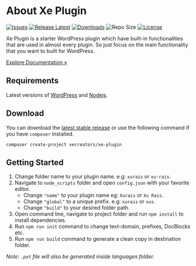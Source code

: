 
# About Xe Plugin

[![Issues](https://img.shields.io/github/issues/XeCreators/xe-plugin)](https://github.com/XeCreators/xe-plugin/issues)
[![Release Latest](https://img.shields.io/github/v/release/XeCreators/xe-plugin?color=yellowgreen)](https://github.com/XeCreators/xe-plugin/releases/latest)
[![Downloads](https://img.shields.io/github/downloads/XeCreators/xe-plugin/total)](https://github.com/XeCreators/xe-plugin/releases/latest)
![Repo Size](https://img.shields.io/github/repo-size/XeCreators/xe-plugin.svg)
[![License](https://img.shields.io/github/license/XeCreators/xe-plugin)](https://github.com/XeCreators/xe-plugin/blob/master/LICENSE.md)

Xe Plugin is a starter WordPress plugin which have built-in functionalities that are used in almost every plugin. So just focus on the main functionality that you want to built for WordPress.

[Explore Documentation »](https://xecreators.github.io/xe-plugin)

## Requirements

Latest versions of [WordPress](https://wordpress.org/) and [Nodejs](https://nodejs.org/en/).

## Download

You can download the [latest stable release](https://github.com/XeCreators/xe-plugin/releases/latest) or use the following command if you have `composer` installed.

    composer create-project xecreators/xe-plugin

## Getting Started

1. Change folder name to your plugin name. e.g: `xurais` or `xu-rais`.
2. Navigate to `node_scripts` folder and open `config.json` with your favorite editor.
    - Change `"name"` to your plugin name eg: `Xurais` or `Xu Rais`.
    - Change `"global"` to a unique prefix. e.g: `xurais` or `xus`.
    - Change `"build"` to your desired folder path.
3. Open command line, navigate to project folder and run `npm install` to install dependencies.
4. Run `npm run init` command to change text-domain, prefixes, DocBlocks etc.
5. Run `npm run build` command to generate a clean copy in destination folder.

*Note: `.pot` file will also be generated inside languages folder.*
